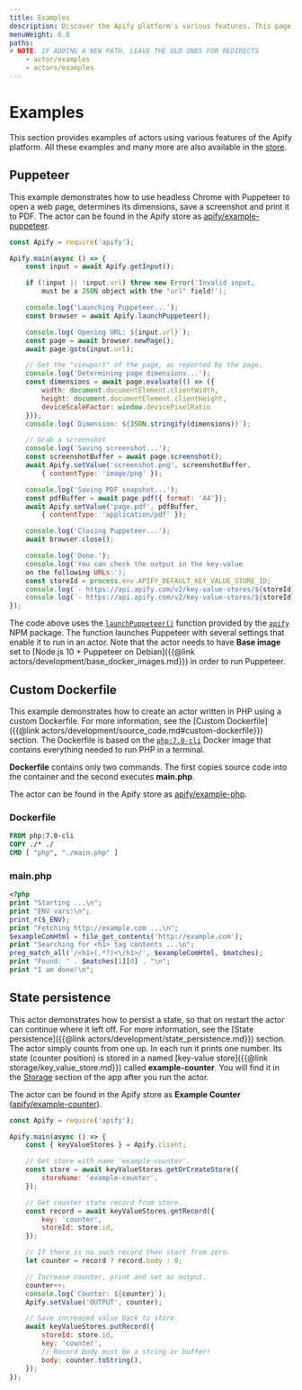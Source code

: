 ```yaml
---
title: Examples
description: Discover the Apify platform's various features. This page contains introductory code for building actors, Dockerfiles and persisting your actor's state.
menuWeight: 6.8
paths:
# NOTE: IF ADDING A NEW PATH, LEAVE THE OLD ONES FOR REDIRECTS
    - actor/examples
    - actors/examples
---
```


# [](#examples)Examples

This section provides examples of actors using various features of the Apify platform. All these examples and many more are also available in the [store](https://apify.com/store?type=acts&search=user%3Aapify%20example).

## [](#puppeteer)Puppeteer

This example demonstrates how to use headless Chrome with Puppeteer to open a web page, determines its dimensions, save a screenshot and print it to PDF. The actor can be found in the Apify store as [apify/example-puppeteer](https://apify.com/apify/example-puppeteer).

```js
const Apify = require('apify');

Apify.main(async () => {
    const input = await Apify.getInput();

    if (!input || !input.url) throw new Error('Invalid input,
        must be a JSON object with the "url" field!');

    console.log('Launching Puppeteer...');
    const browser = await Apify.launchPuppeteer();

    console.log(`Opening URL: ${input.url}`);
    const page = await browser.newPage();
    await page.goto(input.url);

    // Get the "viewport" of the page, as reported by the page.
    console.log('Determining page dimensions...');
    const dimensions = await page.evaluate(() => ({
        width: document.documentElement.clientWidth,
        height: document.documentElement.clientHeight,
        deviceScaleFactor: window.devicePixelRatio
    }));
    console.log(`Dimension: ${JSON.stringify(dimensions)}`);

    // Grab a screenshot
    console.log('Saving screenshot...');
    const screenshotBuffer = await page.screenshot();
    await Apify.setValue('screenshot.png', screenshotBuffer,
        { contentType: 'image/png' });

    console.log('Saving PDF snapshot...');
    const pdfBuffer = await page.pdf({ format: 'A4'});
    await Apify.setValue('page.pdf', pdfBuffer,
        { contentType: 'application/pdf' });

    console.log('Closing Puppeteer...');
    await browser.close();

    console.log('Done.');
    console.log('You can check the output in the key-value
    on the following URLs:');
    const storeId = process.env.APIFY_DEFAULT_KEY_VALUE_STORE_ID;
    console.log(`- https://api.apify.com/v2/key-value-stores/${storeId}/records/screenshot.png`)
    console.log(`- https://api.apify.com/v2/key-value-stores/${storeId}/records/page.pdf`);
});
```

The code above uses the [`launchPuppeteer()`](https://sdk.apify.com/docs/api/apify#apifylaunchpuppeteeroptions) function provided by the [`apify`](https://sdk.apify.com/) NPM package. The function launches Puppeteer with several settings that enable it to run in an actor. Note that the actor needs to have **Base image** set to [Node.js 10 + Puppeteer on Debian]({{@link actors/development/base_docker_images.md}}) in order to run Puppeteer.

## [](#custom-dockerfile)Custom Dockerfile

This example demonstrates how to create an actor written in PHP using a custom Dockerfile. For more information, see the [Custom Dockerfile]({{@link actors/development/source_code.md#custom-dockerfile}}) section. The Dockerfile is based on the [`php:7.0-cli`](https://hub.docker.com/_/php/) Docker image that contains everything needed to run PHP in a terminal.

**Dockerfile** contains only two commands. The first copies source code into the container and the second executes **main.php**.

The actor can be found in the Apify store as [apify/example-php](https://apify.com/apify/example-php).

### Dockerfile

```dockerfile
FROM php:7.0-cli
COPY ./* ./
CMD [ "php", "./main.php" ]
```

### main.php

```php
<?php
print "Starting ...\n";
print "ENV vars:\n";
print_r($_ENV);
print "Fetching http://example.com ...\n";
$exampleComHtml = file_get_contents('http://example.com');
print "Searching for <h1> tag contents ...\n";
preg_match_all('/<h1>(.*?)<\/h1>/', $exampleComHtml, $matches);
print "Found: " . $matches[1][0] . "\n";
print "I am done!\n";
```

## [](#state-persistence)State persistence

This actor demonstrates how to persist a state, so that on restart the actor can continue where it left off. For more information, see the [State persistence]({{@link actors/development/state_persistence.md}}) section. The actor simply counts from one up. In each run it prints one number. Its state (counter position) is stored in a named [key-value store]({{@link storage/key_value_store.md}}) called **example-counter**. You will find it in the [Storage](https://my.apify.com/key-value-stores) section of the app after you run the actor.

The actor can be found in the Apify store as **Example Counter** ([apify/example-counter](https://apify.com/apify/example-counter)).

```js
const Apify = require('apify');

Apify.main(async () => {
    const { keyValueStores } = Apify.client;

    // Get store with name 'example-counter'.
    const store = await keyValueStores.getOrCreateStore({
        storeName: 'example-counter',
    });

    // Get counter state record from store.
    const record = await keyValueStores.getRecord({
        key: 'counter',
        storeId: store.id,
    });

    // If there is no such record then start from zero.
    let counter = record ? record.body : 0;

    // Increase counter, print and set as output.
    counter++;
    console.log(`Counter: ${counter}`);
    Apify.setValue('OUTPUT', counter);

    // Save increased value back to store.
    await keyValueStores.putRecord({
        storeId: store.id,
        key: 'counter',
        // Record body must be a string or buffer!
        body: counter.toString(),
    });
});
```

